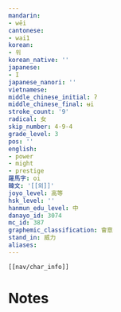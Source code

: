 ```yaml
---
mandarin:
- wēi
cantonese:
- wai1
korean:
- 위
korean_native: ''
japanese:
- I
japanese_nanori: ''
vietnamese:
middle_chinese_initial: ʔ
middle_chinese_final: ʉi
stroke_count: '9'
radical: 女
skip_number: 4-9-4
grade_level: 3
pos: ''
english:
- power
- might
- prestige
羅馬字: oi
韓文: '[[외]]'
joyo_level: 高等
hsk_level: ''
hanmun_edu_level: 中
danayo_id: 3074
mc_id: 387
graphemic_classification: 會意
stand_in: 威力
aliases:
---
```

```meta-bind-embed
[[nav/char_info]]
```

# Notes
